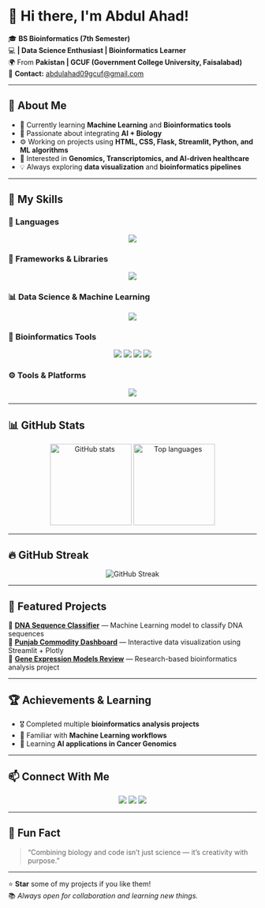 # 👋 Hi there, I'm Abdul Ahad!

🎓 **BS Bioinformatics (7th Semester)**  
💻 **| Data Science Enthusiast | Bioinformatics Learner**  
🌍 From **Pakistan | GCUF (Government College University, Faisalabad)**  
📧 **Contact:** abdulahad09gcuf@gmail.com  

---

## 🚀 About Me

- 🌱 Currently learning **Machine Learning** and **Bioinformatics tools**
- 🧬 Passionate about integrating **AI + Biology**
- ⚙️ Working on projects using **HTML, CSS, Flask, Streamlit, Python, and ML algorithms**
- 🧠 Interested in **Genomics, Transcriptomics, and AI-driven healthcare**
- 💡 Always exploring **data visualization** and **bioinformatics pipelines**

---

## 🧩 My Skills

### 🧠 Languages
<p align="center">
  <img src="https://skillicons.dev/icons?i=python,cpp,html,css" />
</p>

### 🧰 Frameworks & Libraries
<p align="center">
  <img src="https://skillicons.dev/icons?i=flask,streamlit" />
</p>

### 📊 Data Science & Machine Learning
<p align="center">
  <img src="https://skillicons.dev/icons?i=pandas,numpy,matplotlib,sklearn,tensorflow,jupyter" />
</p>

### 🧬 Bioinformatics Tools
<p align="center">
  <img src="https://img.shields.io/badge/Biopython-3776AB?style=for-the-badge&logo=python&logoColor=white" />
  <img src="https://img.shields.io/badge/SRA%20Toolkit-009688?style=for-the-badge&logo=data:image/png;base64,iVBORw0KGgoAAAANSUhEUgAAAAoAAAAKCAYAAACNMs+9AAAAKUlEQVQoU2NkYGD4z0AEYBxVSFjAgAmB0qD0IYkoCYdFCAMARfUCFoZV6M4AAAAASUVORK5CYII=" />
  <img src="https://img.shields.io/badge/NCBI%20BLAST-4B8BBE?style=for-the-badge&logo=biotech&logoColor=white" />
  <img src="https://img.shields.io/badge/FASTQ%20%2F%20FASTA-795548?style=for-the-badge" />

</p>

### ⚙️ Tools & Platforms
<p align="center">
  <img src="https://skillicons.dev/icons?i=git,github,vscode,linux,anaconda" />
</p>

---

## 📊 GitHub Stats

<p align="center">
  <img src="https://github-readme-stats.vercel.app/api?username=abdulahad09gcuf-hash&show_icons=true&theme=tokyonight" alt="GitHub stats" height="165"/>
  <img src="https://github-readme-stats.vercel.app/api/top-langs/?username=abdulahad09gcuf-hash&layout=compact&theme=tokyonight" alt="Top languages" height="165"/>
</p>

---

## 🔥 GitHub Streak

<p align="center">
  <img src="https://streak-stats.demolab.com?user=abdulahad09gcuf-hash&theme=tokyonight&hide_border=true" alt="GitHub Streak"/>
</p>

---

## 🧠 Featured Projects

🔹 [**DNA Sequence Classifier**](#) — Machine Learning model to classify DNA sequences  
🔹 [**Punjab Commodity Dashboard**](#) — Interactive data visualization using Streamlit + Plotly  
🔹 [**Gene Expression Models Review**](#) — Research-based bioinformatics analysis project  

---

## 🏆 Achievements & Learning

- 🎖️ Completed multiple **bioinformatics analysis projects**
- 📜 Familiar with **Machine Learning workflows**
- 🧬 Learning **AI applications in Cancer Genomics**

---

## 📫 Connect With Me

<p align="center">
  <a href="https://github.com/abdulahad09gcuf-hash"><img src="https://img.shields.io/badge/GitHub-%2312100E.svg?style=for-the-badge&logo=github&logoColor=white"/></a>
  <a href="mailto:abdulahad09gcuf@gmail.com"><img src="https://img.shields.io/badge/Gmail-D14836.svg?style=for-the-badge&logo=gmail&logoColor=white"/></a>
  <a href="https://www.linkedin.com/in/abdul-ahad-14812b260/"><img src="https://img.shields.io/badge/LinkedIn-%230077B5.svg?style=for-the-badge&logo=linkedin&logoColor=white"/></a>
</p>

---

## 🧩 Fun Fact
> “Combining biology and code isn’t just science — it’s creativity with purpose.”

---

⭐ **Star** some of my projects if you like them!  
📚 *Always open for collaboration and learning new things.*
